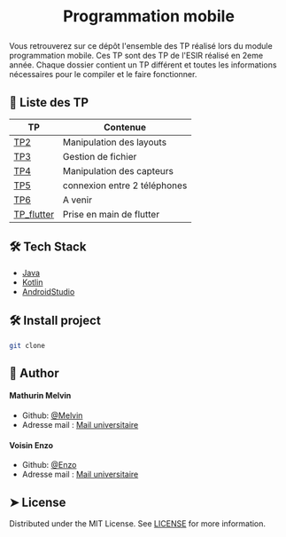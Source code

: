 # <p align="center">Programmation mobile</p>
  
Vous retrouverez sur ce dépôt l'ensemble des TP réalisé lors du module programmation mobile.  Ces TP sont des TP de l'ESIR réalisé en 2eme année.
Chaque dossier contient un TP différent et toutes les informations nécessaires pour le compiler et le faire fonctionner.

## 📱 Liste des TP
        
| TP | Contenue | 
| -------- | -------- | 
| [TP2](https://github.com/ghost-hikaru/ProgrammationMobile/tree/main/TP2)    | Manipulation des layouts    |
| [TP3](https://github.com/ghost-hikaru/ProgrammationMobile/tree/main/TP3)    | Gestion de fichier    | 
| [TP4](https://github.com/ghost-hikaru/ProgrammationMobile/tree/main/TP4)    | Manipulation des capteurs    | 
| [TP5](https://github.com/ghost-hikaru/ProgrammationMobile/tree/main/TP5)    | connexion entre 2 téléphones    | 
| [TP6](https://github.com/ghost-hikaru/ProgrammationMobile/tree/main/TP6)    | A venir    | 
| [TP_flutter](https://github.com/ghost-hikaru/ProgrammationMobile/tree/main/)| Prise en main de flutter    | 
        


## 🛠️ Tech Stack
- [Java](https://www.java.com/fr/)
- [Kotlin](https://kotlinlang.org)
- [AndroidStudio](https://www.google.com/search?client=safari&rls=en&q=android+studio&ie=UTF-8&oe=UTF-8)
    
## 🛠️ Install project    
```bash
git clone 
```

## 🙇 Author
#### Mathurin Melvin
- Github: [@Melvin](https://github.com/ghost-hikaru)
- Adresse mail : [Mail universitaire](melvin.mathurin@etudiant.univ-rennes.fr)
#### Voisin Enzo
- Github: [@Enzo](https://github.com/Slonev0)
- Adresse mail : [Mail universitaire](enzo.voisin@etudiant.univ-rennes.fr)
        
## ➤ License
Distributed under the MIT License. See [LICENSE](LICENSE) for more information.
        
